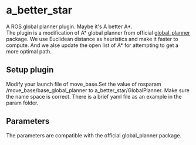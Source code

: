 # a_better_star
A ROS global planner plugin. Maybe it's A better A*.  
The plugin is a modification of A* global planner from official [global_planner](http://wiki.ros.org/global_planner) package. We use Euclidean distance as heuristics and make it faster to compute. And we alse update the open list of A* for attempting to get a more optimal path.  
## Setup plugin
Modify your launch file of move_base.Set the value of rosparam /move_base/base_global_planner to a_better_star/GlobalPlanner. Make sure the name space is correct. There is a brief yaml file as an example in the param folder.  
## Parameters
The parameters are compatible with the official global_planner package.  
